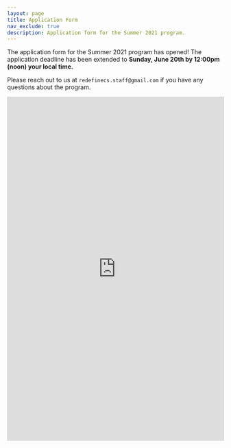 ```yaml
---
layout: page
title: Application Form
nav_exclude: true
description: Application form for the Summer 2021 program.
---
```


The application form for the Summer 2021 program has opened! The application deadline has been extended to **Sunday, June 20th by 12:00pm (noon) your local time.**

Please reach out to us at `redefinecs.staff@gmail.com` if you have any questions about the program. 

<script src="https://static.airtable.com/js/embed/embed_snippet_v1.js"></script><iframe class="airtable-embed" src="https://airtable.com/embed/shrjoecjr5WulSVaq?backgroundColor=green" frameborder="0" onmousewheel="" width="100%" height="800" style="background: transparent; border: 1px solid #ccc;"></iframe>
